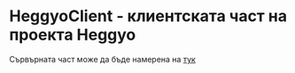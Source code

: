 # HeggyoClient - клиентската част на проекта Heggyo

Сървърната част може да бъде намерена на [тук](https://github.com/Aripis/HeggyoServer/)

